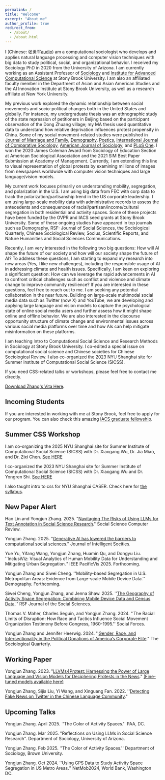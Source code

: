 ```yaml
---
permalink: /
title: "Welcome"
excerpt: "About me"
author_profile: true
redirect_from:
  - /about/
  - /about.html
---
```


I (Chinese: 张勇军[audio](https://yongjunzhang.com/files/name.m4a)) am a computational sociologist who develops and applies natural language processing and computer vision techniques with big data to study political, social, and organizational behavior. I received my Sociology PhD in 2020 from the University of Arizona. I am currently working as an Assistant Professor of [Sociology](https://www.stonybrook.edu/commcms/sociology//people/faculty/Zhang.php) and [Institute for Advanced Computational Science](https://iacs.stonybrook.edu/) at Stony Brook University. I am also an affiliated faculty member in the Department of Asian and Asian American Studies and the AI Innovation Institute at Stony Brook University, as well as a research affiliate at New York University.

My previous work explored the dynamic relationship between social movements and socio-political changes both in the United States and globally. For instance, my undergraduate thesis was an ethnographic study of the state repression of petitioners in Beijing based on the participant observation of the Dong Zhuang village; my MA thesis used quantitative data to understand how relative deprivation influences protest propensity in China. Some of my social movement-related studies were published in [Journal of Marriage and Family](https://yongjunzhang.com/files/jomf.12419.pdf), [Demography](https://doi.org/10.1007/s13524-017-0632-9), [Poetics](https://doi.org/10.1016/j.poetic.2018.05.001), [International Journal of Comparative Sociology](https://doi.org/10.1177/0020715219837752), [American Journal of Sociology](https://yongjunzhang.com/files/Fiel-Zhang-2019_AJS.pdf), and [PLoS One](https://yongjunzhang.com/files/pone.pdf). I won the 2020 James Coleman Award from Sociology of Education Section at American Sociological Association and the 2021 SIM Best Paper Submission at Academy of Management. Currently, I am extending this line to visual representation of global protests by examining millions of images from newspapers worldwide with computer vision techniques and large language/vision models.

My current work focuses primarily on understanding mobility, segregation, and polarization in the U.S. I am using big data from FEC with corp data to track the polarization/partisanship trend in the US corporate leadership. I am using large-scale mobility data with administrative records to assess the antecedents and consequences of racial/partisan/income/cultural segregation in both residential and activity spaces. Some of these projects have been funded by the OVPR and IACS seed grants at Stony Brook University. Some of these ongoing studies have appeared in top journals such as Demography, RSF: Journal of Social Sciences, the Sociological Quarterly, Chinese Sociological Review, Socius, Scientific Reports, and Nature Humanities and Social Sciences Communications.

Recently, I am very interested in the following two big questions: How will AI shape the future of our society and how will our society shape the future of AI? To address these questions, I am starting to expand my research into new areas (Yes, I like new challenges), including the responsible usage of AI in addressing climate and health issues. Specifically, I am keen on exploring a significant question: How can we leverage the rapid advancements in AI to confront critical challenges such as conflict and violence and climate change to improve community resilience? If you are interested in these questions, feel free to reach out to me. I am seeking any potential collaboration in the near future. Building on large-scale multimodal social media data such as Twitter (now X) and YouTube, we are developing and applying large language and vision models to capture the psychological state of online social media users and further assess how it might shape online and offline behavior.  We are also interested in the discourse opportunity structure of climate change and environmental issues across various social media platforms over time and how AIs can help mitigate misinformation on these platforms. 

I am teaching Intro to Computational Social Science and Research Methods in Sociology at Stony Brook University. I co-edited a special issue on computational social science and Chinese societies for Chinese Sociological Review. I also co-organized the 2023 NYU Shanghai site for Summer Institute of Computational Social Science (SICSS).

If you need CSS-related talks or workshops, please feel free to contact me directly. 

[Download Zhang's Vita Here](https://yongjunzhang.com/files/zhang-vita.pdf).

## Incoming Students

If you are interested in working with me at Stony Brook, feel free to apply for our program. You can also check this amazing [IACS graduate fellowship](https://iacs.stonybrook.edu/opportunities/fellowships/Graduate-Fellowships). 

## Summer CSS Workshop
I am co-organizing the 2025 NYU Shanghai site for Summer Institute of Computational Social Science (SICSS) with Dr. Xiaogang Wu, Dr. Jia Miao, and Dr. Zixi Chen. [See HERE](https://sicss.io/2025/nyu-shanghai/)

I co-organized the 2023 NYU Shanghai site for Summer Institute of Computational Social Science (SICSS) with Dr. Xiaogang Wu and Dr. Yongren Shi. [See HERE](https://sicss.io/2023/nyu-shanghai/)

I also taught intro to css for NYU Shanghai CASER. Check here for [the syllabus](https://yongjunzhang.com/files/CSS_Intro_NYU_Shanghai_Syllabus.pdf). 


## New Paper Alert

Hao Lin and Yongjun Zhang. 2025. "[Navitaging The Risks of Using LLMs for Text Annotation in Social Science Research](https://doi.org/10.48550/arXiv.2503.22040)." Social Science Computer Review.

Yongjun Zhang. 2025. "[Generative AI has lowered the barriers to computational social sciences](https://yongjunzhang.com/files/Generative_AI_and_CSS.pdf)." Journal of Intelligent Socities.


Yue Yu, Yifang Wang, Yongjun Zhang, Huamin Qu, and Dongyu Liu. ''InclusiViz: Visual Analytics of Human Mobility Data for Understanding and Mitigating Urban Segregation.'' IEEE PacificVis 2025. Forthcoming.

Yongjun Zhang and Siwei Cheng. ''Mobility-based Segregation in U.S. Metropolitan Areas: Evidence from Large-scale Mobile Device Data.'' Demography. Forthcoming.

Siwei Cheng, Yongjun Zhang, and Jenna Shaw. 2025. ''[The Geography of Activity Space Segregation: Combining Mobile Device Data and Census Data](https://www.rsfjournal.org/content/11/1/132).'' RSF Journal of the Social Sciences.

Thomas V. Maher, Charles Seguin, and Yongjun Zhang. 2024. ''The Racial Limits of Disruption: How Race and Tactics Influence Social Movement Organization Testimony Before Congress, 1960-1995.'' Social Forces.

Yongjun Zhang and Jennifer Heerwig. 2024. ''[Gender, Race, and Intersectionality in the Political Donations of America’s Corporate Elite](https://doi.org/10.1080/00380253.2024.2314069)." The Sociological Quarterly.


## Working Paper

Yongjun Zhang. 2023. "[LLVMs4Protest: Harnessing the Power of Large Language and Vision Models for Deciphering Protests in the News](https://yongjunzhang.com/files/LLVM4Protest.pdf)." [(Fine-tuned models available here)](https://github.com/joshzyj/llvms4protest)

Yongjun Zhang, Sijia Liu, Yi Wang, and Xinguang Fan. 2022. ''[Detecting Fake News on Twitter in the Chinese Language Community](https://doi.org/10.48550/arXiv.2304.03454)."


## Upcoming Talks

Yongjun Zhang. April 2025. ''The Color of Activity Spaces.'' PAA, DC.

Yongjun Zhang. Mar 2025. "Reflections on Using LLMs in Social Science Research". Department of Sociology, University of Arizona.

Yongjun Zhang. Feb 2025. ''The Color of Activity Spaces.'' Department of Sociology, Brown University.

Yongjun Zhang. Oct 2024. ''Using GPS Data to Study Activity Space Segregation in US Metro Areas.'' NetMob2024, World Bank, Washington DC.
